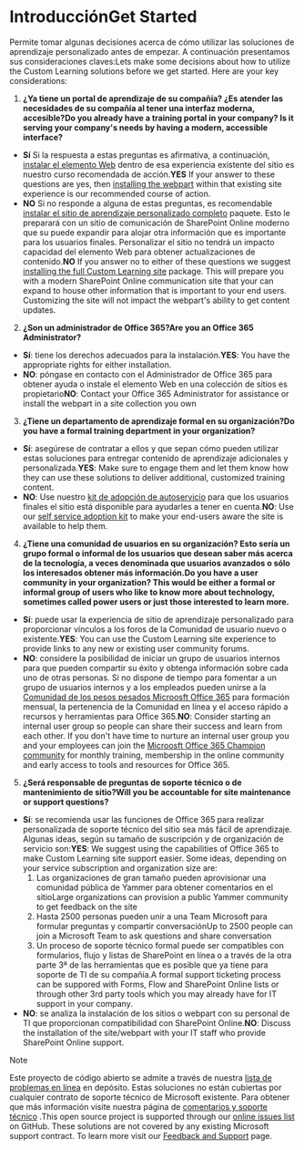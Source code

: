 # <a name="get-started"></a><span data-ttu-id="6f0f4-101">Introducción</span><span class="sxs-lookup"><span data-stu-id="6f0f4-101">Get Started</span></span>

<span data-ttu-id="6f0f4-p101">Permite tomar algunas decisiones acerca de cómo utilizar las soluciones de aprendizaje personalizado antes de empezar.  A continuación presentamos sus consideraciones claves:</span><span class="sxs-lookup"><span data-stu-id="6f0f4-p101">Lets make some decisions about how to utilize the Custom Learning solutions before we get started.  Here are your key considerations:</span></span>

1. <span data-ttu-id="6f0f4-104">**¿Ya tiene un portal de aprendizaje de su compañía?  ¿Es atender las necesidades de su compañía al tener una interfaz moderna, accesible?**</span><span class="sxs-lookup"><span data-stu-id="6f0f4-104">**Do you already have a training portal in your company?  Is it serving your company's needs by having a modern, accessible interface?**</span></span>

- <span data-ttu-id="6f0f4-105">**Sí** Si la respuesta a estas preguntas es afirmativa, a continuación, [instalar el elemento Web](installwebpart.md) dentro de esa experiencia existente del sitio es nuestro curso recomendada de acción.</span><span class="sxs-lookup"><span data-stu-id="6f0f4-105">**YES** If your answer to these questions are yes, then [installing the webpart](installwebpart.md) within that existing site experience is our recommended course of action.</span></span>
- <span data-ttu-id="6f0f4-p102">**NO** Si no responde a alguna de estas preguntas, es recomendable [instalar el sitio de aprendizaje personalizado completo](installsitepackage.md) paquete.  Esto le preparará con un sitio de comunicación de SharePoint Online moderno que su puede expandir para alojar otra información que es importante para los usuarios finales.  Personalizar el sitio no tendrá un impacto capacidad del elemento Web para obtener actualizaciones de contenido.</span><span class="sxs-lookup"><span data-stu-id="6f0f4-p102">**NO** If you answer no to either of these questions we suggest [installing the full Custom Learning site](installsitepackage.md) package.  This will prepare you with a modern SharePoint Online communication site that your can expand to house other information that is important to your end users.  Customizing the site will not impact the webpart's ability to get content updates.</span></span> 

2. <span data-ttu-id="6f0f4-109">**¿Son un administrador de Office 365?**</span><span class="sxs-lookup"><span data-stu-id="6f0f4-109">**Are you an Office 365 Administrator?**</span></span>

- <span data-ttu-id="6f0f4-110">**Sí**: tiene los derechos adecuados para la instalación.</span><span class="sxs-lookup"><span data-stu-id="6f0f4-110">**YES**:  You have the appropriate rights for either installation.</span></span>
- <span data-ttu-id="6f0f4-111">**NO**: póngase en contacto con el Administrador de Office 365 para obtener ayuda o instale el elemento Web en una colección de sitios es propietario</span><span class="sxs-lookup"><span data-stu-id="6f0f4-111">**NO**: Contact your Office 365 Administrator for assistance or install the webpart in a site collection you own</span></span>

3. <span data-ttu-id="6f0f4-112">**¿Tiene un departamento de aprendizaje formal en su organización?**</span><span class="sxs-lookup"><span data-stu-id="6f0f4-112">**Do you have a formal training department in your organization?**</span></span>

- <span data-ttu-id="6f0f4-113">**Sí**: asegúrese de contratar a ellos y que sepan cómo pueden utilizar estas soluciones para entregar contenido de aprendizaje adicionales y personalizada.</span><span class="sxs-lookup"><span data-stu-id="6f0f4-113">**YES**:  Make sure to engage them and let them know how they can use these solutions to deliver additional, customized training content.</span></span>
- <span data-ttu-id="6f0f4-114">**NO**: Use nuestro [kit de adopción de autoservicio](driveadoption.md) para que los usuarios finales el sitio está disponible para ayudarles a tener en cuenta.</span><span class="sxs-lookup"><span data-stu-id="6f0f4-114">**NO**:  Use our [self service adoption kit](driveadoption.md) to make your end-users aware the site is available to help them.</span></span>

4. <span data-ttu-id="6f0f4-115">**¿Tiene una comunidad de usuarios en su organización?  Esto sería un grupo formal o informal de los usuarios que desean saber más acerca de la tecnología, a veces denominada que usuarios avanzados o sólo los interesados obtener más información.**</span><span class="sxs-lookup"><span data-stu-id="6f0f4-115">**Do you have a user community in your organization?  This would be either a formal or informal group of users who like to know more about technology, sometimes called power users or just those interested to learn more.**</span></span>

- <span data-ttu-id="6f0f4-116">**Sí**: puede usar la experiencia de sitio de aprendizaje personalizado para proporcionar vínculos a los foros de la Comunidad de usuario nuevo o existente.</span><span class="sxs-lookup"><span data-stu-id="6f0f4-116">**YES**:  You can use the Custom Learning site experience to provide links to any new or existing user community forums.</span></span>
- <span data-ttu-id="6f0f4-p103">**NO**: considere la posibilidad de iniciar un grupo de usuarios internos para que pueden compartir su éxito y obtenga información sobre cada uno de otras personas.  Si no dispone de tiempo para fomentar a un grupo de usuarios internos y a los empleados pueden unirse a la [Comunidad de los pesos pesados Microosft Office 365](https://aka.ms/O365Champions) para formación mensual, la pertenencia de la Comunidad en línea y el acceso rápido a recursos y herramientas para Office 365.</span><span class="sxs-lookup"><span data-stu-id="6f0f4-p103">**NO**:  Consider starting an internal user group so people can share their success and learn from each other.  If you don't have time to nurture an internal user group you and your employees can join the [Microosft Office 365 Champion community](https://aka.ms/O365Champions) for monthly training, membership in the online community and early access to tools and resources for Office 365.</span></span>

5.  <span data-ttu-id="6f0f4-119">**¿Será responsable de preguntas de soporte técnico o de mantenimiento de sitio?**</span><span class="sxs-lookup"><span data-stu-id="6f0f4-119">**Will you be accountable for site maintenance or support questions?**</span></span>

- <span data-ttu-id="6f0f4-p104">**Sí**: se recomienda usar las funciones de Office 365 para realizar personalizada de soporte técnico del sitio sea más fácil de aprendizaje.  Algunas ideas, según su tamaño de suscripción y de organización de servicio son:</span><span class="sxs-lookup"><span data-stu-id="6f0f4-p104">**YES**: We suggest using the capabilities of Office 365 to make Custom Learning site support easier.  Some ideas, depending on your service subscription and organization size are:</span></span>
    1. <span data-ttu-id="6f0f4-122">Las organizaciones de gran tamaño pueden aprovisionar una comunidad pública de Yammer para obtener comentarios en el sitio</span><span class="sxs-lookup"><span data-stu-id="6f0f4-122">Large organizations can provision a public Yammer community to get feedback on the site</span></span>
    2. <span data-ttu-id="6f0f4-123">Hasta 2500 personas pueden unir a una Team Microsoft para formular preguntas y compartir conversación</span><span class="sxs-lookup"><span data-stu-id="6f0f4-123">Up to 2500 people can join a Microsoft Team to ask questions and share conversation</span></span>
    3. <span data-ttu-id="6f0f4-124">Un proceso de soporte técnico formal puede ser compatibles con formularios, flujo y listas de SharePoint en línea o a través de la otra parte 3ª de las herramientas que es posible que ya tiene para soporte de TI de su compañía.</span><span class="sxs-lookup"><span data-stu-id="6f0f4-124">A formal support ticketing process can be suppored with Forms, Flow and SharePoint Online lists or through other 3rd party tools which you may already have for IT support in your company.</span></span> 
- <span data-ttu-id="6f0f4-125">**NO**: se analiza la instalación de los sitios o webpart con su personal de TI que proporcionan compatibilidad con SharePoint Online.</span><span class="sxs-lookup"><span data-stu-id="6f0f4-125">**NO**:  Discuss the installation of the site/webpart with your IT staff who provide SharePoint Online support.</span></span>  

> [!NOTE]
> <span data-ttu-id="6f0f4-p105">Este proyecto de código abierto se admite a través de nuestra [lista de problemas en línea](https://github.com/MicrosoftDocs/OfficeDocs-CustomLearning-pr/issues) en depósito. Estas soluciones no están cubiertas por cualquier contrato de soporte técnico de Microsoft existente.  Para obtener que más información visite nuestra página de [comentarios y soporte técnico](feedback.md) .</span><span class="sxs-lookup"><span data-stu-id="6f0f4-p105">This open source project is supported through our [online issues list](https://github.com/MicrosoftDocs/OfficeDocs-CustomLearning-pr/issues) on GitHub. These solutions are not covered by any existing Microsoft support contract.  To learn more visit our [Feedback and Support](feedback.md) page.</span></span>
